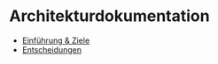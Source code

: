 Architekturdokumentation
===========================

+ [Einführung & Ziele](1_Ziele.md)
+ [Entscheidungen](9_Entscheidungen.md)
